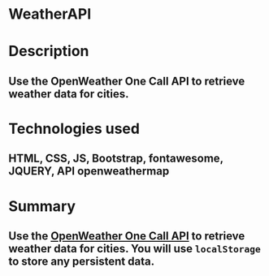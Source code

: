 # WeatherAPI
# Description
## Use the OpenWeather One Call API to retrieve weather data for cities.
# Technologies used
## HTML, CSS, JS, Bootstrap, fontawesome, JQUERY, API openweathermap
# Summary
## Use the [OpenWeather One Call API](https://openweathermap.org/api/one-call-api) to retrieve weather data for cities. You will use `localStorage` to store any persistent data. 

